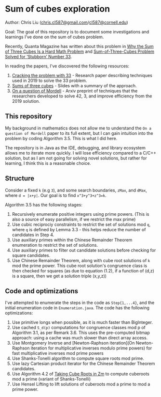 # Sum of cubes exploration

Author: Chris Liu (chris.cl587@gmail.com/cl587@cornell.edu)

Goal: The goal of this repository is to document some investigations and learnings I've done on the sum of cubes problem.

Recently, Quanta Magazine has written about this problem in [Why the Sum of Three Cubes Is a Hard Math Problem](https://www.quantamagazine.org/why-the-sum-of-three-cubes-is-a-hard-math-problem-20191105/) and [Sum-of-Three-Cubes Problem Solved for ‘Stubborn’ Number 33](https://www.quantamagazine.org/sum-of-three-cubes-problem-solved-for-stubborn-number-33-20190326/). 

In reading the papers, I've discovered the following resources:
1. [Cracking the problem with 33](https://link.springer.com/content/pdf/10.1007/s40993-019-0162-1.pdf) - Research paper describing techniques used in 2019 to solve the 33 problem.
2. [Sums of three cubes](https://math.mit.edu/~drew/NTW2020.pdf) - Slides with a summary of the approach.
3. [On a question of Mordell](https://arxiv.org/pdf/2007.01209.pdf) - Arxiv preprint of techniques that the researchers developed to solve 42, 3, and improve efficiency from the 2019 solution.

## This repository

My background in mathematics does not allow me to understand the `On a question of Mordell` paper to its full extent, but I can gain intuition into the problem by coding Algorithm 3.5. This is what I did here.

The repository is in Java as the IDE, debugging, and library ecosystem allows me to iterate more quickly. I will lose efficiency compared to a C/C++ solution, but as I am not going for solving novel solutions, but rather for learning, I think this is a reasonable choice.

## Structure

Consider a fixed `k` (e.g `3`), and some search boundaries, `zMax`, and `dMax`, where `d = |x+y|`. Our goal is to find `x^3+y^3+z^3=k`.

Algorithm 3.5 has the following stages:
1. Recursively enumerate positive integers using prime powers. (This is also a source of easy parallelism, if we restrict the max prime)
2. Use cubic reciprociy constraints to restrict the set of solutions mod `q`, where `q` is defined by Lemma 3.3 - this helps reduce the number of candidates in Step 4.
3. Use auxiliary primes within the Chinese Remainder Theorem enumeration to restrict the set of solutions.
4. Use auxiliary primes to filter out candidate solutions before checking for square candidates.
5. Use Chinese Remainder Theorem, along with cube root solutions of `k` mod the prime power. This cube root solution's congruence class is then checked for squares (as due to equation (1.2), if a function of (d,z) is a square, then we get a solution triple (x,y,z))

## Code and optimizations

I've attempted to enumerate the steps in the code as `Step{1,...4}`, and the initial enumeration code in `Enumeration.java`. The code has the following optimizations:

1. Use primitive longs when possible, as it is much faster than BigInteger.
2. Use cached `S_d(p)` computations for congruence classes mod p of Algorithm 3.1, as per Remark 3.6. This uses the pre-computed bitmap approach: using a cache was much slower than direct array access.
3. Use Montgomery Inverse and [Newton-Raphson iteration](On Newton-Raphson iteration for multiplicative inverses modulo prime powers) for fast multiplicative inverses mod prime powers
4. Use Shanks-Tonelli algorithm to compute square roots mod prime.
5. Use lazy Cartesian product iterator for the Chinese Remainder Theorem candidates.
6. Use Algorithm 4.2 of [Taking Cube Roots in Zm](https://doi.org/10.1016/S0893-9659(02)00031-9) to compute cuberoots mod a prime (variant of Shanks-Tonelli)
7. Use Hensel Lifting to lift solutions of cuberoots mod a prime to mod a prime power.
